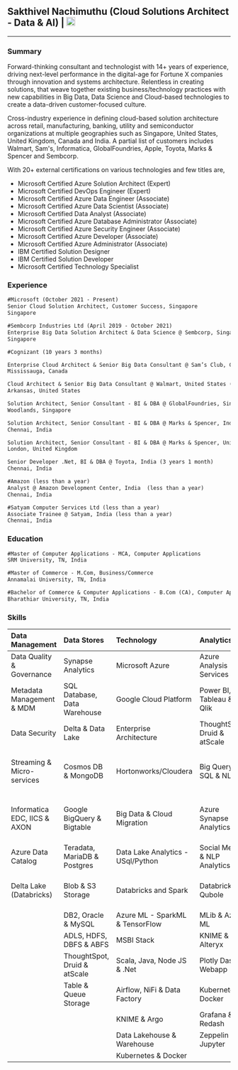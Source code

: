 ## Sakthivel Nachimuthu (Cloud Solutions Architect - Data & AI) | <a href="https://www.linkedin.com/in/dcnsakthi" target="_blank"><img src="https://content.linkedin.com/content/dam/me/business/en-us/amp/brand-site/v2/bg/LI-Bug.svg.original.svg" height="20px"></a> 
<hr>

### Summary

Forward-thinking consultant and technologist with 14+ years of experience, driving next-level performance in the digital-age for Fortune X companies through innovation and systems architecture. Relentless in creating solutions, that weave together existing business/technology practices with new capabilities in Big Data, Data Science and Cloud-based technologies to create a data-driven customer-focused culture.

Cross-industry experience in defining cloud-based solution architecture across retail, manufacturing, banking, utility and semiconductor organizations at multiple geographies such as Singapore, United States, United Kingdom, Canada and India. A partial list of customers includes Walmart, Sam's, Informatica, GlobalFoundries, Apple, Toyota, Marks & Spencer and Sembcorp.

With 20+ external certifications on various technologies and few titles are,

- Microsoft Certified Azure Solution Architect (Expert)
- Microsoft Certified DevOps Engineer (Expert)
- Microsoft Certified Azure Data Engineer (Associate)
- Microsoft Certified Azure Data Scientist (Associate)
- Microsoft Certified Data Analyst (Associate)
- Microsoft Certified Azure Database Administrator (Associate) 
- Microsoft Certified Azure Security Engineer (Associate)
- Microsoft Certified Azure Developer (Associate)
- Microsoft Certified Azure Administrator (Associate)
- IBM Certified Solution Designer
- IBM Certified Solution Developer
- Microsoft Certified Technology Specialist 

### Experience

```markdown
#Microsoft (October 2021 - Present)
Senior Cloud Solution Architect, Customer Success, Singapore
Singapore

#Sembcorp Industries Ltd (April 2019 - October 2021)
Enterprise Big Data Solution Architect & Data Science @ Sembcorp, Singapore
Singapore

#Cognizant (10 years 3 months)

Enterprise Cloud Architect & Senior Big Data Consultant @ Sam’s Club, Canada (less than a year)
Mississauga, Canada

Cloud Architect & Senior Big Data Consultant @ Walmart, United States (2 years 8 months)
Arkansas, United States

Solution Architect, Senior Consultant - BI & DBA @ GlobalFoundries, Singapore (2 years)
Woodlands, Singapore

Solution Architect, Senior Consultant - BI & DBA @ Marks & Spencer, India (1 year 3 months)
Chennai, India

Solution Architect, Senior Consultant - BI & DBA @ Marks & Spencer, United Kingdom (1 year)
London, United Kingdom

Senior Developer .Net, BI & DBA @ Toyota, India (3 years 1 month)
Chennai, India

#Amazon (less than a year)
Analyst @ Amazon Development Center, India  (less than a year)
Chennai, India

#Satyam Computer Services Ltd (less than a year)
Associate Trainee @ Satyam, India (less than a year)
Chennai, India
```
### Education

```markdown
#Master of Computer Applications - MCA, Computer Applications
SRM University, TN, India

#Master of Commerce - M.Com, Business/Commerce
Annamalai University, TN, India

#Bachelor of Commerce & Computer Applications - B.Com (CA), Computer Applications
Bharathiar University, TN, India
```
### Skills

|	Data Management	| 	Data Stores 	| 	Technology	| 	Analytics	| 	DevOps	| 
|	:------------------ 	|	:------------------ 	|	:------------------ 	|	:------------------ 	|	:------------------ 	|
|	Data Quality & Governance	|	Synapse Analytics	|	Microsoft Azure	|	Azure Analysis Services	|	GitHub, Git, TFVC & SVN	|
|	Metadata Management & MDM	|	SQL Database, Data Warehouse	|	Google Cloud Platform	|	Power BI, Tableau & Qlik	|	Azure DevOps, TFS & JIRA	|
|	Data Security	|	Delta & Data Lake	|	Enterprise Architecture	|	ThoughtSpot, Druid & atScale	|	DokerHub & ACR	|
|	Streaming & Micro-services	|	Cosmos DB & MongoDB	|	Hortonworks/Cloudera	|	Big Query, SQL & NLP	|	PyPI, Maven, NPM, NuGet, Node	|
|	Informatica EDC, IICS & AXON	|	Google BigQuery & Bigtable	|	Big Data & Cloud Migration	|	Azure Synapse Analytics	|	GitHub Actions, Azure Pipelines & Jenkins	|
|	Azure Data Catalog	|	Teradata, MariaDB & Postgres	|	Data Lake Analytics - USql/Python	|	Social Media & NLP Analytics	|	WhiteSource (SCA)	|
|	Delta Lake (Databricks)	|	Blob & S3 Storage	|	Databricks and Spark	|	Databricks & Qubole	|	SonarCloud & SonarQube (SAST)	|
|		|	DB2, Oracle & MySQL	|	Azure ML - SparkML & TensorFlow	|	MLib & Azure ML	|		|
|		|	ADLS, HDFS, DBFS & ABFS	|	MSBI Stack	|	KNIME & Alteryx	|		|
|		|	ThoughtSpot, Druid & atScale	|	Scala, Java, Node JS & .Net	|	Plotly Dash & Webapp	|		|
|		|	Table & Queue Storage	|	Airflow, NiFi & Data Factory	|	Kubernetes & Docker	|		|
|		|		|	KNIME & Argo	|	Grafana & Redash	|		|
|		|		|	Data Lakehouse & Warehouse	|	Zeppelin & Jupyter 	|		|
|		|		|	Kubernetes & Docker	|		|		|


<script src="http://code.jquery.com/jquery-1.4.2.min.js"></script> <script> var x = document.getElementsByClassName("site-footer-credits"); setTimeout(() => { x[0].remove(); }, 10); </script>

